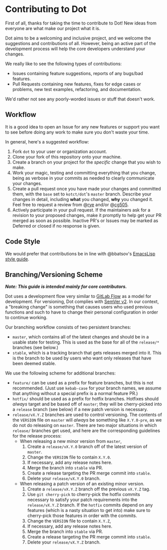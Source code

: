 # Contributing to Dot

First of all, thanks for taking the time to contribute to Dot!
New ideas from everyone are what make our project what it is.

Dot aims to be a welcoming and inclusive project, and we welcome the suggestions and contributions of all.
However, being an active part of the development process will help the core developers understand your changes.

We really like to see the following types of contributions:

- Issues containing feature suggestions, reports of any bugs/bad features.
- Pull Requests containing new features, fixes for edge cases or problems, new test examples, refactoring, and documentation.

We'd rather not see any poorly-worded issues or stuff that doesn't work.

## Workflow

It is a good idea to open an Issue for any new features or support you want to see before doing any work to make sure you don't waste your time.

In general, here's a suggested workflow:

1. Fork `dot` to your user or organization account.
2. Clone your fork of this repository onto your machine.
3. Create a branch on your project for the *specific* change that you wish to make.
4. Work your magic, testing and committing everything that you change, being as verbose in your commits as needed to clearly communicate your changes.
5. Create a pull request once you have made your changes and committed them, with the `base` set to `kotct/dot`'s `master` branch.
   Describe your changes in detail, including **what** you changed, **why** you changed it.
   Feel free to request a review from @[rye](https://github.com/rye) and/or @[cg505](https://github.com/cg505).
6. Actively participate in your pull request.
   If the maintainers ask for a revision to your proposed changes, make it promptly to help get your PR merged as soon as possible.
   Inactive PR's or Issues may be marked as Deferred or closed if no response is given.

## Code Style

We would prefer that contributions be in line with @bbatsov's [EmacsLisp style guide](https://github.com/bbatsov/emacs-lisp-style-guide).

## Branching/Versioning Scheme

***Note: This guide is intended mainly for core contributors.***

Dot uses a development flow very similar to [GitLab Flow](https://about.gitlab.com/2014/09/29/gitlab-flow/) as a model for development.
For versioning, Dot complies with [SemVer v2](http://semver.org/spec/v2.0.0.html).
In our context, a "breaking change" is something that causes users who used previous functions and such to have to change their personal configuration in order to continue working.

Our branching workflow consists of two persistent branches:

- `master`, which contains all of the latest changes and should be in a usable state for testing.
  This is used as the base for all of the `release/*` branches (see below.)
- `stable`, which is a tracking branch that gets releases merged into it.
  This is the branch to be used by users who want only releases that have been deemed stable.

We use the following scheme for additional branches:

- `feature/` can be used as a prefix for feature branches, but this is not recommended.
  (Just use `kebab-case` for your branch names, we assume that anything without a special prefix is a normal feature PR.)
- `hotfix/` should be used as a prefix for hotfix branches.
  Hotfixes should _always_ target and be based off of `master`;
  they will be cherry-picked into a `release` branch (see below) if a new patch version is necessary.
- `release/vX.Y.Z` branches are used to control versioning.
  The contents of the `VERSION` file on `master` will _always_ be something like `X.Y.0-pre`, as we do not do releasing on `master`.
  There are two major situations in which `release/` branches get used, and here are the corresponding guidelines for the release process:
  - When releasing a new minor version from `master`,
    1. Create a `release/vX.Y.0` branch off of the latest version of `master`.
    2. Change the `VERSION` file to contain `X.Y.0`.
    3. If necessary, add any release notes here.
    4. Merge the branch into `stable` via PR.
    5. Create a release targeting the PR merge commit into `stable`.
    6. Delete your `release/vX.Y.0` branch.
  - When releasing a patch version of an existing minor version.
    1. Create a `release/vX.Y.Z` branch off the previous `vX.Y.Z` tag.
    2. Use `git cherry-pick` to cherry-pick the hotfix commits necessary to satisfy your patch requirements into the `release/vX.Y.Z` branch.
       If the `hotfix` commits depend on any features (which is a nasty situation to get into) make sure to cherry-pick those features in order with the commits.
    3. Change the `VERSION` file to contain `X.Y.Z`,
    4. If necessary, add any release notes here.
    5. Merge the branch into `stable` via PR.
    6. Create a release targeting the PR merge commit into `stable`.
    7. Delete your `release/vX.Y.Z` branch.
